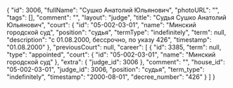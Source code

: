 {
    "id": 3006,
    "fullName": "Сушко Анатолий Юльянович",
    "photoURL": "",
    "tags": [],
    "comment": "",
    "layout": "judge",
    "title": "Судья Сушко Анатолий Юльянович",
    "court": {
        "id": "05-002-03-01",
        "name": "Минский городской суд",
        "position": "судья",
        "termType": "indefinitely",
        "term": null,
        "description": "c 01.08.2000, бессрочно, по указу 426",
        "timestamp": "01.08.2000"
    },
    "previousCourt": null,
    "career": [
        {
            "id": 3385,
            "term": null,
            "type": "appointed",
            "court": {
                "id": "05-002-03-01",
                "name": "Минский городской суд"
            },
            "extra": {
                "judge_id": 3006
            },
            "comment": "",
            "house_id": "05-002-03-01",
            "judge_id": 3006,
            "position": "судья",
            "term_type": "indefinitely",
            "timestamp": "2000-08-01",
            "decree_number": "426"
        }
    ]
}